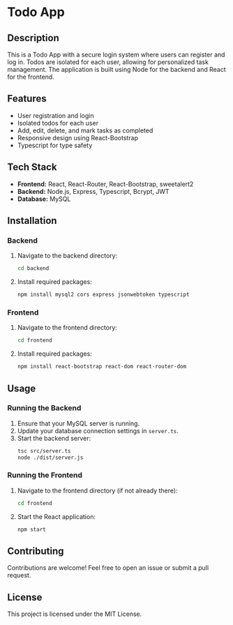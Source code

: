 # Todo App

## Description

This is a Todo App with a secure login system where users can register and log in. Todos are isolated for each user, allowing for personalized task management. The application is built using Node for the backend and React for the frontend.

## Features
- User registration and login
- Isolated todos for each user
- Add, edit, delete, and mark tasks as completed
- Responsive design using React-Bootstrap
- Typescript for type safety

## Tech Stack
- **Frontend:** React, React-Router, React-Bootstrap, sweetalert2
- **Backend:** Node.js, Express, Typescript, Bcrypt, JWT
- **Database:** MySQL

## Installation
### Backend
1. Navigate to the backend directory:
   ```bash
   cd backend

2. Install required packages:
   ```bash
   npm install mysql2 cors express jsonwebtoken typescript

### Frontend
1. Navigate to the frontend directory:
   ```bash
   cd frontend
   ```
   
2. Install required packages:
   ```bash
   npm install react-bootstrap react-dom react-router-dom
   ```

## Usage

### Running the Backend
1. Ensure that your MySQL server is running.
2. Update your database connection settings in `server.ts`.
3. Start the backend server:
   ```bash
   tsc src/server.ts
   node ./dist/server.js
   ```

### Running the Frontend
1. Navigate to the frontend directory (if not already there):
   ```bash
   cd frontend
   ```
   
2. Start the React application:
   ```bash
   npm start
   ```

## Contributing
Contributions are welcome! Feel free to open an issue or submit a pull request.

## License
This project is licensed under the MIT License.

